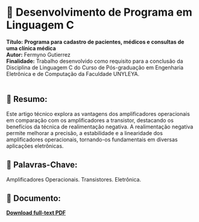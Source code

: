 # :notebook_with_decorative_cover:  Desenvolvimento de Programa em Linguagem C 

**Título:** **Programa para cadastro de pacientes, médicos e consultas de uma clínica médica**   
**Autor:** Fermyno Gutierrez  
**Finalidade:** Trabalho desenvolvido como requisito para a conclusão da Disciplina de Linguagem C do Curso de Pós-graduação em Engenharia Eletrônica e de Computação da Faculdade UNYLEYA.  
<br />

## :page_facing_up: Resumo:

Este artigo técnico explora as vantagens dos amplificadores operacionais em comparação com os amplificadores a transistor, destacando os benefícios da técnica de realimentação negativa. A realimentação negativa permite melhorar a precisão, a estabilidade e a linearidade dos amplificadores operacionais, tornando-os fundamentais em diversas aplicações eletrônicas. 
<br />

## :bookmark: Palavras-Chave:

Amplificadores Operacionais. Transistores. Eletrônica. 
<br />

## :file_folder: Documento:

[**Download full-text PDF**](https://github.com/fermyno/scientific-research-papers/blob/main/pfsense-seguranca-da-informacao/sistema-pfsense-como-solucao-de-seguranca-da-informacao.pdf?????)  

<br />
<br />
<br />
